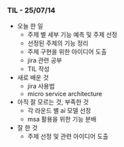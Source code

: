 ### TIL - 25/07/14

* 오늘 한 일
  * 주제 별 세부 기능 예측 및 주제 선정
  * 선정된 주제의 기능 정리
  * 주제 구현을 위한 아이디어 도출
  * jira 관련 공부
  * TIL 작성
* 새로 배운 것
  * jira 사용법
  * micro service architecture
* 아직 잘 모르는 것, 부족한 것
  * 각 라운드 별 ai 모델 선정
  * msa 활용을 위한 기능 분배
* 잘 한 것
  * 주제 선정 및 관련 아이디어 도출